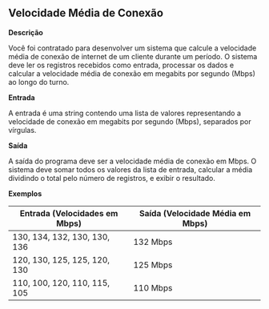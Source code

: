 ## Velocidade Média de Conexão

**Descrição**

Você foi contratado para desenvolver um sistema que calcule a velocidade média de conexão de internet de um cliente durante um período. O sistema deve ler os registros recebidos como entrada, processar os dados e calcular a velocidade média de conexão em megabits por segundo (Mbps) ao longo do turno.

**Entrada**

A entrada é uma string contendo uma lista de valores representando a velocidade de conexão em megabits por segundo (Mbps), separados por vírgulas.

**Saída**

A saída do programa deve ser a velocidade média de conexão em Mbps. O sistema deve somar todos os valores da lista de entrada, calcular a média dividindo o total pelo número de registros, e exibir o resultado.

**Exemplos**

| Entrada (Velocidades em Mbps) | Saída (Velocidade Média em Mbps) |
|---|---|
| 130, 134, 132, 130, 130, 136 | 132 Mbps |
| 120, 130, 125, 125, 120, 130 | 125 Mbps |
| 110, 100, 120, 110, 115, 105 | 110 Mbps |